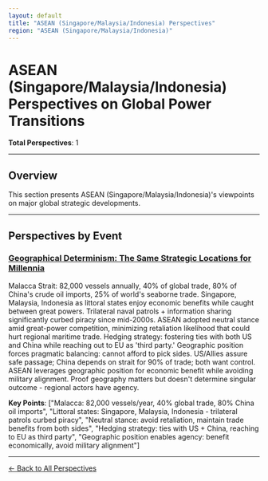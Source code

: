 ```yaml
---
layout: default
title: "ASEAN (Singapore/Malaysia/Indonesia) Perspectives"
region: "ASEAN (Singapore/Malaysia/Indonesia)"
---
```


# ASEAN (Singapore/Malaysia/Indonesia) Perspectives on Global Power Transitions

**Total Perspectives**: 1

---

## Overview

This section presents ASEAN (Singapore/Malaysia/Indonesia)'s viewpoints on major global strategic developments.

---

## Perspectives by Event

### [Geographical Determinism: The Same Strategic Locations for Millennia](/events/geographical-determinism-the-same-strategic-locations-for-millennia)

Malacca Strait: 82,000 vessels annually, 40% of global trade, 80% of China's crude oil imports, 25% of world's seaborne trade. Singapore, Malaysia, Indonesia as littoral states enjoy economic benefits while caught between great powers. Trilateral naval patrols + information sharing significantly curbed piracy since mid-2000s. ASEAN adopted neutral stance amid great-power competition, minimizing retaliation likelihood that could hurt regional maritime trade. Hedging strategy: fostering ties with both US and China while reaching out to EU as 'third party.' Geographic position forces pragmatic balancing: cannot afford to pick sides. US/Allies assure safe passage; China depends on strait for 90% of trade; both want control. ASEAN leverages geographic position for economic benefit while avoiding military alignment. Proof geography matters but doesn't determine singular outcome - regional actors have agency.

**Key Points**: ["Malacca: 82,000 vessels/year, 40% global trade, 80% China oil imports", "Littoral states: Singapore, Malaysia, Indonesia - trilateral patrols curbed piracy", "Neutral stance: avoid retaliation, maintain trade benefits from both sides", "Hedging strategy: ties with US + China, reaching to EU as third party", "Geographic position enables agency: benefit economically, avoid military alignment"]

---



[← Back to All Perspectives](/perspectives/)
